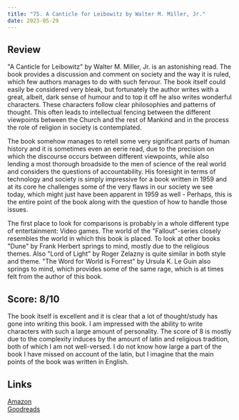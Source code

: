 ```yaml
---
title: "75. A Canticle for Leibowitz by Walter M. Miller, Jr."
date: 2023-05-29
---
```

## Review
"A Canticle for Leibowitz" by Walter M. Miller, Jr. is an astonishing read. The book provides a discussion and comment on society and the way it is ruled, which few authors manages to do with such fervour. The book itself could easily be considered very bleak, but fortunately the author writes with a great, albeit, dark sense of humour and to top it off he also writes wonderful characters. These characters follow clear philosophies and patterns of thought. This often leads to intellectual fencing between the different viewpoints between the Church and the rest of Mankind and in the process the role of religion in society is contemplated. 

The book somehow manages to retell some very significant parts of human history and it is sometimes even an eerie read, due to the precision on which the discourse occurs between different viewpoints, while also lending a most thorough broadside to the men of science of the real world and considers the questions of accountability. His foresight in terms of technology and society is simply impressive for a book written in 1959 and at its core he challenges some of the very flaws in our society we see today, which might just have been apparent in 1959 as well - Perhaps, this is the entire point of the book along with the question of how to handle those issues.

The first place to look for comparisons is probably in a whole different type of entertainment: Video games. The world of the "Fallout"-series closely resembles the world in which this book is placed. To look at other books "Dune" by Frank Herbert springs to mind, mostly due to the religious themes. Also "Lord of Light" by Roger Zelazny is quite similar in both style and theme. "The Word for World is Forrest" by Ursula K. Le Guin also springs to mind, which provides some of the same rage, which is at times felt from the author of this book.

## Score: 8/10
The book itself is excellent and it is clear that a lot of thought/study has gone into writing this book. I am impressed with the ability to write characters with such a large amount of personality. The score of 8 is mostly due to the complexity induces by the amount of latin and religious tradition, both of which I am not well-versed. I do not know how large a part of the book I have missed on account of the latin, but I imagine that the main points of the book was written in English.

## Links
[Amazon](https://www.amazon.com/Canticle-Leibowitz-Walter-Miller-Jr/dp/0553273817/?&_encoding=UTF8&tag=phorys-20&linkCode=ur2&linkId=e694b39632afbe980ec1bd818c1e942f&camp=1789&creative=9325)<br>
[Goodreads](https://www.goodreads.com/book/show/164154)